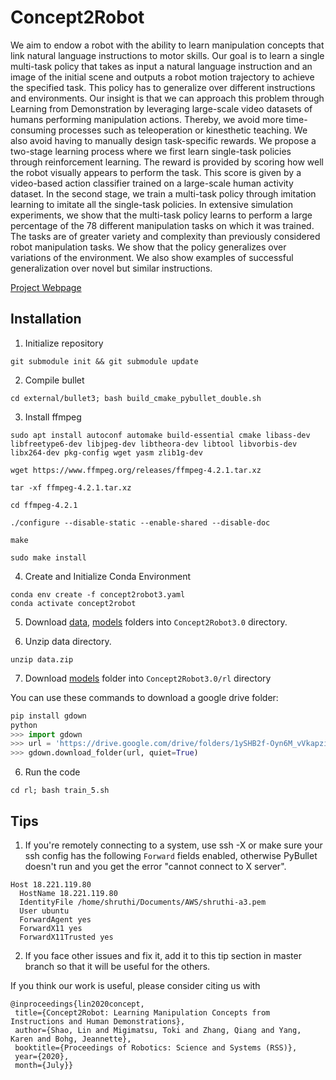 # Concept2Robot
We aim to endow a robot with the ability to learn manipulation concepts that link natural language instructions to
motor skills. Our goal is to learn a single multi-task policy that takes as input a natural language instruction and an image of
the initial scene and outputs a robot motion trajectory to achieve the specified task. This policy has to generalize over different instructions and environments. Our insight is that we can approach this problem through Learning from Demonstration by leveraging large-scale video datasets of humans performing manipulation
actions. Thereby, we avoid more time-consuming processes such as teleoperation or kinesthetic teaching. We also avoid having to
manually design task-specific rewards. We propose a two-stage learning process where we first learn single-task policies through
reinforcement learning. The reward is provided by scoring how well the robot visually appears to perform the task. This score is
given by a video-based action classifier trained on a large-scale human activity dataset. In the second stage, we train a multi-task
policy through imitation learning to imitate all the single-task policies. In extensive simulation experiments, we show that the
multi-task policy learns to perform a large percentage of the 78 different manipulation tasks on which it was trained. The tasks
are of greater variety and complexity than previously considered robot manipulation tasks. We show that the policy generalizes
over variations of the environment. We also show examples of successful generalization over novel but similar instructions.

[Project Webpage](https://sites.google.com/view/concept2robot)

## Installation

1. Initialize repository
```
git submodule init && git submodule update
```

2. Compile bullet
```
cd external/bullet3; bash build_cmake_pybullet_double.sh
```

3. Install ffmpeg
```
sudo apt install autoconf automake build-essential cmake libass-dev libfreetype6-dev libjpeg-dev libtheora-dev libtool libvorbis-dev libx264-dev pkg-config wget yasm zlib1g-dev

wget https://www.ffmpeg.org/releases/ffmpeg-4.2.1.tar.xz

tar -xf ffmpeg-4.2.1.tar.xz

cd ffmpeg-4.2.1

./configure --disable-static --enable-shared --disable-doc

make

sudo make install
```

4. Create and Initialize Conda Environment
```
conda env create -f concept2robot3.yaml
conda activate concept2robot
```

5. Download [data](http://download.cs.stanford.edu/juno/Concept2Robot/data.zip), [models](https://drive.google.com/drive/folders/1ySHB2f-Oyn6M_vVkapziE1Nk_l7C7vlt?usp=sharing) folders into `Concept2Robot3.0` directory.

6. Unzip data directory.
```
unzip data.zip
```

7. Download [models](https://drive.google.com/drive/folders/1zkKlzSlDI_qarN2Hw-TF2vWJN728HGyW?usp=sharing) folder into `Concept2Robot3.0/rl` directory

You can use these commands to download a google drive folder:
```python
pip install gdown
python
>>> import gdown
>>> url = 'https://drive.google.com/drive/folders/1ySHB2f-Oyn6M_vVkapziE1Nk_l7C7vlt?usp=sharing'
>>> gdown.download_folder(url, quiet=True)
```

6. Run the code
```
cd rl; bash train_5.sh
```

## Tips

1. If you're remotely connecting to a system, use ssh -X or make sure your ssh config has the following `Forward` fields enabled, otherwise PyBullet doesn't run and you get the error "cannot connect to X server".

```
Host 18.221.119.80
  HostName 18.221.119.80
  IdentityFile /home/shruthi/Documents/AWS/shruthi-a3.pem
  User ubuntu
  ForwardAgent yes
  ForwardX11 yes
  ForwardX11Trusted yes
```

2. If you face other issues and fix it, add it to this tip section in master branch so that it will be useful for the others.




If you think our work is useful, please consider citing us with
```
@inproceedings{lin2020concept,
 title={Concept2Robot: Learning Manipulation Concepts from Instructions and Human Demonstrations},
 author={Shao, Lin and Migimatsu, Toki and Zhang, Qiang and Yang, Karen and Bohg, Jeannette},
 booktitle={Proceedings of Robotics: Science and Systems (RSS)},
 year={2020},
 month={July}}
```